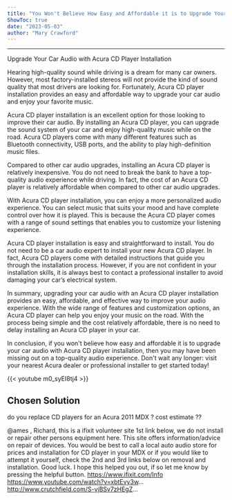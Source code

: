 ```yaml
---
title: "You Won't Believe How Easy and Affordable it is to Upgrade Your Car Audio with Acura CD Player Installation!"
ShowToc: true 
date: "2023-05-03"
author: "Mary Crawford"
---
```

*****
Upgrade Your Car Audio with Acura CD Player Installation

Hearing high-quality sound while driving is a dream for many car owners. However, most factory-installed stereos will not provide the kind of sound quality that most drivers are looking for. Fortunately, Acura CD player installation provides an easy and affordable way to upgrade your car audio and enjoy your favorite music. 

Acura CD player installation is an excellent option for those looking to improve their car audio. By installing an Acura CD player, you can upgrade the sound system of your car and enjoy high-quality music while on the road. Acura CD players come with many different features such as Bluetooth connectivity, USB ports, and the ability to play high-definition music files. 

Compared to other car audio upgrades, installing an Acura CD player is relatively inexpensive. You do not need to break the bank to have a top-quality audio experience while driving. In fact, the cost of an Acura CD player is relatively affordable when compared to other car audio upgrades. 

With Acura CD player installation, you can enjoy a more personalized audio experience. You can select music that suits your mood and have complete control over how it is played. This is because the Acura CD player comes with a range of sound settings that enables you to customize your listening experience.

Acura CD player installation is easy and straightforward to install. You do not need to be a car audio expert to install your new Acura CD player. In fact, Acura CD players come with detailed instructions that guide you through the installation process. However, if you are not confident in your installation skills, it is always best to contact a professional installer to avoid damaging your car’s electrical system.

In summary, upgrading your car audio with an Acura CD player installation provides an easy, affordable, and effective way to improve your audio experience. With the wide range of features and customization options, an Acura CD player can help you enjoy your music on the road. With the process being simple and the cost relatively affordable, there is no need to delay installing an Acura CD player in your car.

In conclusion, if you won't believe how easy and affordable it is to upgrade your car audio with Acura CD player installation, then you may have been missing out on a top-quality audio experience. Don't wait any longer: visit your nearest Acura dealer or professional installer to get started today!

{{< youtube m0_syEI8tj4 >}} 



## Chosen Solution
 do you replace CD players for an Acura 2011 MDX ?  cost estimate ??

 @ames , Richard, this is a ifixit volunteer site 1st link below, we do not install or repair other persons equipment here. This site offers information/advice on repair of devices. You would be best to call a local auto audio store for prices and installation for CD player in your MDX or if you would like to attempt it yourself, check the 2nd and 3rd links below on removal and installation. Good luck.
I hope this helped you out, if so let me know by pressing the helpful button.
https://www.ifixit.com/Info
https://www.youtube.com/watch?v=xbtEvy3w...
http://www.crutchfield.com/S-vjBSv7zHEgZ...




